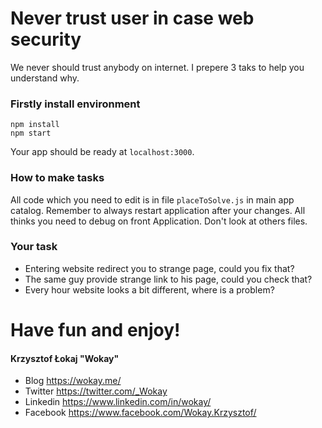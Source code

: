 # Never trust user in case web security
We never should trust anybody on internet. I prepere 3 taks to help you understand why.
### Firstly install environment
```
npm install
npm start
```
Your app should be ready at `localhost:3000`.
### How to make tasks
All code which you need to edit is in file `placeToSolve.js` in main app catalog. Remember to always restart application after your changes. All thinks you need to debug on front Application. Don't look at others files.

### Your task
- Entering website redirect you to strange page, could you fix that? 
- The same guy provide strange link to his page, could you check that?
- Every hour website looks a bit different, where is a problem?

# Have fun and enjoy!
#### Krzysztof Łokaj "Wokay"
- Blog https://wokay.me/
- Twitter https://twitter.com/_Wokay
- Linkedin https://www.linkedin.com/in/wokay/
- Facebook https://www.facebook.com/Wokay.Krzysztof/